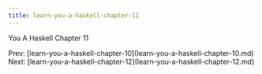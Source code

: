 ```yaml
---
title: learn-you-a-haskell-chapter-11
---
```


You A Haskell Chapter 11

Prev:
\[learn-you-a-haskell-chapter-10](learn-you-a-haskell-chapter-10.md)
Next:
\[learn-you-a-haskell-chapter-12](learn-you-a-haskell-chapter-12.md)
